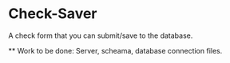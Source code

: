 # Check-Saver

A check form that you can submit/save to the database.

\*\* Work to be done: Server, scheama, database connection files.
